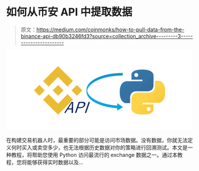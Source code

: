 # 如何从币安 API 中提取数据

> 原文：<https://medium.com/coinmonks/how-to-pull-data-from-the-binance-api-db90b3246fd3?source=collection_archive---------3----------------------->

![](img/e0d0f4e029b31d1f67ce5f730dc5a8ec.png)

在构建交易机器人时，最重要的部分可能是访问市场数据。没有数据，你就无法定义何时买入或卖空多少，也无法根据历史数据对你的策略进行回溯测试。本文是一种教程，将帮助您使用 Python 访问最流行的 exchange 数据之一。通过本教程，您将能够获得实时数据以及…